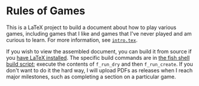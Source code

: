 # Rules of Games

This is a LaTeX project to build a document about how to play various games, including games that I like and games that I've never played and am curious to learn. For more information, see [`intro.tex`](sections/intro.tex).

If you wish to view the assembled document, you can build it from source if you [have LaTeX installed](https://en.wikibooks.org/wiki/LaTeX/Installation). The specific build commands are in [the fish shell build script](build.fish); execute the contents of `f_run_dry` and then `f_run_create`. If you don't want to do it the hard way, I will upload PDFs as releases when I reach major milestones, such as completing a section on a particular game.

